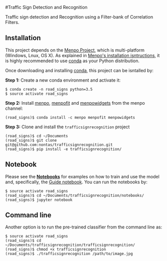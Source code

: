 #Traffic Sign Detection and Recognition

Traffic sign detection and Recognition using a Filter-bank of Correlation Filters.

## Installation
This project depends on the [Menpo Project](http://www.menpo.org/), which is multi-platform (Windows, Lnux, OS X). As explained in [Menpo's installation isntructions](http://www.menpo.org/installation/), it is highly recommended to use [conda](http://conda.pydata.org/miniconda.html) as your Python distribution.

Once downloading and installing [conda](http://conda.pydata.org/miniconda.html), this project can be isntalled by:

**Step 1:** Create a new conda environment and activate it:
```console
$ conda create -n road_signs python=3.5
$ source activate road_signs
```

**Step 2:** Install [menpo](http://www.menpo.org/menpo/), [menpofit](http://www.menpo.org/menpofit/) and [menpowidgets](http://www.menpo.org/menpowidgets/) from the menpo channel: 
```console
(road_signs)$ conda install -c menpo menpofit menpowidgets
```

**Step 3:** Clone and install the `trafficsignrecognition` project
```console
(road_signs)$ cd ~/Documents
(road_signs)$ git clone git@github.com:nontas/trafficsignrecognition.git
(road_signs)$ pip install -e trafficsignrecognition/
```


## Notebook
Please see the [**Notebooks**](https://github.com/nontas/trafficsignrecognition/blob/master/notebooks/) for examples on how to train and use the model and, specifically, the [Guide notebook](https://github.com/nontas/trafficsignrecognition/blob/master/notebooks/Guide.ipynb). You can run the notebooks by:
```console
$ source activate road_signs
(road_signs)$ cd ~/Documents/trafficsignrecognition/notebooks/
(road_signs)$ jupyter notebook
```


## Command line
Another option is to run the pre-trained classifier from the command line as:
```console
$ source activate road_signs
(road_signs)$ cd ~/Documents/trafficsignrecognition/trafficsignrecognition/
(road_signs)$ chmod +x trafficsignrecognition
(road_signs)$ ./trafficsignrecognition /path/to/image.jpg
```
